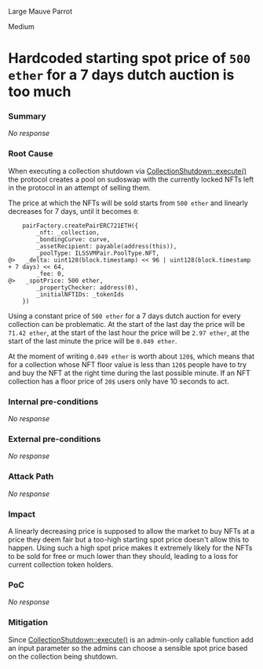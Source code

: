 Large Mauve Parrot

Medium

# Hardcoded starting spot price of `500 ether` for a 7 days dutch auction is too much

### Summary

_No response_

### Root Cause

When executing a collection shutdown via [CollectionShutdown::execute()](https://github.com/sherlock-audit/2024-08-flayer/blob/main/flayer/src/contracts/utils/CollectionShutdown.sol#L231) the protocol creates a pool on sudoswap with the currently locked NFTs left in the protocol in an attempt of selling them.

The price at which the NFTs will be sold starts from `500 ether` and linearly decreases for 7 days, until it becomes `0`:
```solidity
    pairFactory.createPairERC721ETH({
        _nft: _collection,
        _bondingCurve: curve,
        _assetRecipient: payable(address(this)),
        _poolType: ILSSVMPair.PoolType.NFT,
@>   _delta: uint128(block.timestamp) << 96 | uint128(block.timestamp + 7 days) << 64,
        _fee: 0,
@>   _spotPrice: 500 ether,
        _propertyChecker: address(0),
        _initialNFTIDs: _tokenIds
    })
```

Using a constant price of `500 ether` for a 7 days dutch auction for every collection can be problematic. At the start of the last day the price will be `71.42 ether`, at the start of the last hour the price will be `2.97 ether`, at the start of the last minute the price will be `0.049 ether`. 

At the moment of writing `0.049 ether` is worth about `120$`, which means that for a collection whose NFT floor value is less than `120$` people have to try and buy the NFT at the right time during the last possible minute. If an NFT collection has a floor price of `20$` users only have 10 seconds to act.

### Internal pre-conditions

_No response_

### External pre-conditions

_No response_

### Attack Path

_No response_

### Impact

A linearly decreasing price is supposed to allow the market to buy NFTs at a price they deem fair but a too-high starting spot price doesn't allow this to happen. Using such a high spot price makes it extremely likely for the NFTs to be sold for free or much lower than they should, leading to a loss for current collection token holders.

### PoC

_No response_

### Mitigation

Since [CollectionShutdown::execute()](https://github.com/sherlock-audit/2024-08-flayer/blob/main/flayer/src/contracts/utils/CollectionShutdown.sol#L231) is an admin-only callable function add an input parameter so the admins can choose a sensible spot price based on the collection being shutdown.